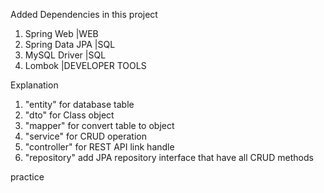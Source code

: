 Added Dependencies in this project
1. Spring Web |WEB
2. Spring Data JPA |SQL
3. MySQL Driver |SQL
4. Lombok |DEVELOPER TOOLS

Explanation 
1. "entity" for database table
2. "dto" for Class object
3. "mapper" for convert table to object
4. "service" for CRUD operation
5. "controller" for REST API link handle
6. "repository" add JPA repository interface that have all CRUD methods

practice